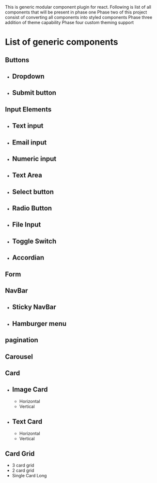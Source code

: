 This is generic modular component plugin for react.
Following is list of all components that will be present in phase one
Phase two of this project consist of converting all components into styled components
Phase three addition of theme capability
Phase four custom theming support

# List of generic components

## Buttons

- ## Dropdown
- ## Submit button

## Input Elements

- ## Text input
- ## Email input
- ## Numeric input
- ## Text Area
- ## Select button
- ## Radio Button
- ## File Input
- ## Toggle Switch
- ## Accordian

## Form

## NavBar

- ## Sticky NavBar
- ## Hamburger menu

## pagination

## Carousel

## Card

- ## Image Card
  - Horizontal
  - Vertical
- ## Text Card
  - Horizontal
  - Vertical

## Card Grid

- 3 card grid
- 2 card grid
- Single Card Long
